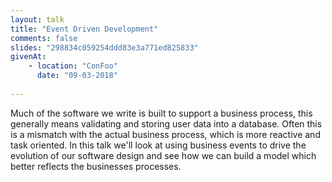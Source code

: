 ```yaml
---
layout: talk
title: "Event Driven Development"
comments: false
slides: "298834c059254ddd83e3a771ed825833"
givenAt:
    - location: "ConFoo"
      date: "09-03-2018"
      
---
```


Much of the software we write is built to support a business process, this generally means validating and storing user data into a database. Often this is a mismatch with the actual business process, which is more reactive and task oriented. In this talk we'll look at using business events to drive the evolution of our software design and see how we can build a model which better reflects the businesses processes. 
